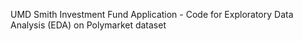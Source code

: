 UMD Smith Investment Fund Application - Code for Exploratory Data Analysis (EDA) on Polymarket dataset
